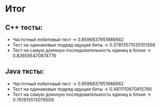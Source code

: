 # Итог
## C++ тесты:
* Частотный побитовый тест -> 0.8596837951986662
* Тест на одинаковые подряд идущие биты -> 0.37813571020101566
* Тест на самую длинную последовательность единиц в блоке -> 0.826595470874776
## Java тксты:
* Частотный побитовый тест -> 0.8596837951986662
* Тест на одинаковые подряд идущие биты -> 0.4811110870815766
* Тест на самую длинную последовательность единиц в блоке -> 0.761815513078509